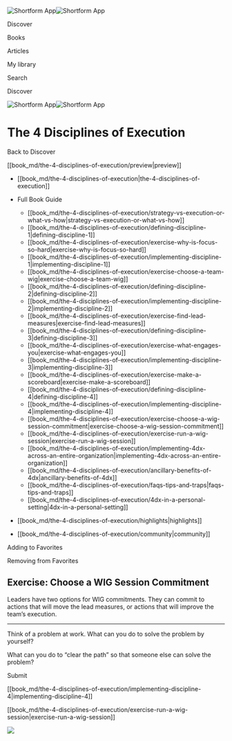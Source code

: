 ![Shortform App](/img/logo.36a2399e.svg)![Shortform App](/img/logo-dark.70c1b072.svg)

Discover

Books

Articles

My library

Search

Discover

![Shortform App](/img/logo.36a2399e.svg)![Shortform App](/img/logo-dark.70c1b072.svg)

# The 4 Disciplines of Execution

Back to Discover

[[book_md/the-4-disciplines-of-execution/preview|preview]]

  * [[book_md/the-4-disciplines-of-execution|the-4-disciplines-of-execution]]
  * Full Book Guide

    * [[book_md/the-4-disciplines-of-execution/strategy-vs-execution-or-what-vs-how|strategy-vs-execution-or-what-vs-how]]
    * [[book_md/the-4-disciplines-of-execution/defining-discipline-1|defining-discipline-1]]
    * [[book_md/the-4-disciplines-of-execution/exercise-why-is-focus-so-hard|exercise-why-is-focus-so-hard]]
    * [[book_md/the-4-disciplines-of-execution/implementing-discipline-1|implementing-discipline-1]]
    * [[book_md/the-4-disciplines-of-execution/exercise-choose-a-team-wig|exercise-choose-a-team-wig]]
    * [[book_md/the-4-disciplines-of-execution/defining-discipline-2|defining-discipline-2]]
    * [[book_md/the-4-disciplines-of-execution/implementing-discipline-2|implementing-discipline-2]]
    * [[book_md/the-4-disciplines-of-execution/exercise-find-lead-measures|exercise-find-lead-measures]]
    * [[book_md/the-4-disciplines-of-execution/defining-discipline-3|defining-discipline-3]]
    * [[book_md/the-4-disciplines-of-execution/exercise-what-engages-you|exercise-what-engages-you]]
    * [[book_md/the-4-disciplines-of-execution/implementing-discipline-3|implementing-discipline-3]]
    * [[book_md/the-4-disciplines-of-execution/exercise-make-a-scoreboard|exercise-make-a-scoreboard]]
    * [[book_md/the-4-disciplines-of-execution/defining-discipline-4|defining-discipline-4]]
    * [[book_md/the-4-disciplines-of-execution/implementing-discipline-4|implementing-discipline-4]]
    * [[book_md/the-4-disciplines-of-execution/exercise-choose-a-wig-session-commitment|exercise-choose-a-wig-session-commitment]]
    * [[book_md/the-4-disciplines-of-execution/exercise-run-a-wig-session|exercise-run-a-wig-session]]
    * [[book_md/the-4-disciplines-of-execution/implementing-4dx-across-an-entire-organization|implementing-4dx-across-an-entire-organization]]
    * [[book_md/the-4-disciplines-of-execution/ancillary-benefits-of-4dx|ancillary-benefits-of-4dx]]
    * [[book_md/the-4-disciplines-of-execution/faqs-tips-and-traps|faqs-tips-and-traps]]
    * [[book_md/the-4-disciplines-of-execution/4dx-in-a-personal-setting|4dx-in-a-personal-setting]]
  * [[book_md/the-4-disciplines-of-execution/highlights|highlights]]
  * [[book_md/the-4-disciplines-of-execution/community|community]]



Adding to Favorites 

Removing from Favorites 

## Exercise: Choose a WIG Session Commitment

Leaders have two options for WIG commitments. They can commit to actions that will move the lead measures, or actions that will improve the team’s execution.

* * *

Think of a problem at work. What can you do to solve the problem by yourself?

What can you do to “clear the path” so that someone else can solve the problem?

Submit 

[[book_md/the-4-disciplines-of-execution/implementing-discipline-4|implementing-discipline-4]]

[[book_md/the-4-disciplines-of-execution/exercise-run-a-wig-session|exercise-run-a-wig-session]]

![](https://bat.bing.com/action/0?ti=56018282&Ver=2&mid=5b12d2e0-b253-47a1-94fc-d61b8a2a0645&sid=f30c5e70639211ee87d33f0876d93783&vid=f30c9700639211eeb3a75d830392c94f&vids=0&msclkid=N&pi=0&lg=en-US&sw=800&sh=600&sc=24&nwd=1&tl=Shortform%20%7C%20The%204%20Disciplines%20of%20Execution&p=https%3A%2F%2Fwww.shortform.com%2Fapp%2Fbook%2Fthe-4-disciplines-of-execution%2Fexercise-choose-a-wig-session-commitment&r=&lt=500&evt=pageLoad&sv=1&rn=630349)
